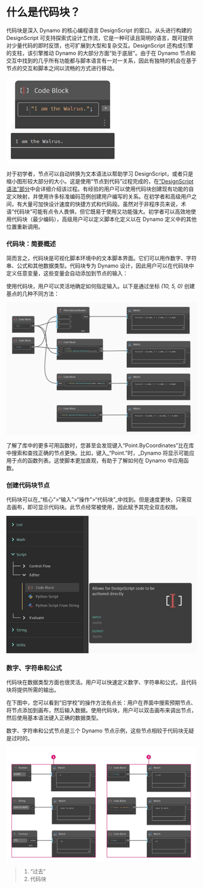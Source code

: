 # 什么是代码块？

代码块是深入 Dynamo 的核心编程语言 DesignScript 的窗口。从头进行构建的 DesignScript 可支持探索式设计工作流，它是一种可读且简明的语言，既可提供对少量代码的即时反馈，也可扩展到大型和复杂交互。DesignScript 还构成引擎的支柱，该引擎推动 Dynamo 的大部分方面“处于底层”。由于在 Dynamo 节点和交互中找到的几乎所有功能都与脚本语言有一对一关系，因此有独特的机会在基于节点的交互和脚本之间以流畅的方式进行移动。&#x20;

![](../images/8-1/1/codeblock.jpg)

对于初学者，节点可以自动转换为文本语法以帮助学习 DesignScript，或者只是缩小图形较大部分的大小。这是使用“节点到代码”过程完成的，在[“DesignScript 语法”部分](7-2\_design-script-syntax.md)中会详细介绍该过程。有经验的用户可以使用代码块创建现有功能的自定义映射，并使用许多标准编码范例创建用户编写的关系。在初学者和高级用户之间，有大量可加快设计速度的快捷方式和代码段。虽然对于非程序员来说，术语“代码块”可能有点令人畏惧，但它既易于使用又功能强大。初学者可以高效地使用代码块（最少编码），高级用户可以定义脚本化定义以在 Dynamo 定义中的其他位置重新调用。

### 代码块：简要概述

简而言之，代码块是可视化脚本环境中的文本脚本界面。它们可以用作数字、字符串、公式和其他数据类型。代码块专为 Dynamo 设计，因此用户可以在代码块中定义任意变量，这些变量会自动添加到节点的输入：

使用代码块，用户可以灵活地确定如何指定输入。以下是通过坐标 _(10, 5, 0)_ 创建基点的几种不同方法：

![](<../images/8-1/1/codeblock brief overview.jpg>)

了解了库中的更多可用函数时，您甚至会发现键入“Point.ByCoordinates”比在库中搜索和查找正确的节点更快。比如，键入_“Point.”时，_Dynamo 将显示可能应用于点的函数列表。这使脚本更加直观，有助于了解如何在 Dynamo 中应用函数。

### 创建代码块节点

代码块可以在_“核心”>“输入”>“操作”>“代码块”_中找到。但是速度更快，只需双击画布，即可显示代码块。此节点经常被使用，因此赋予其完全双击权限。

![](<../images/8-1/1/creating codeblock nodes.jpg>)

### 数字、字符串和公式

代码块在数据类型方面也很灵活。用户可以快速定义数字、字符串和公式，且代码块将提供所需的输出。

在下图中，您可以看到“旧学校”的操作方法有点长：用户在界面中搜索预期节点、将节点添加到画布，然后输入数据。使用代码块，用户可以双击画布来调出节点，然后使用基本语法键入正确的数据类型。

数字、字符串和公式节点是三个 Dynamo 节点示例，这些节点相较于代码块无疑是过时的。

![](<../images/8-1/1/old school vs code blocks nodes.jpg>)

> 1. “过去”
> 2. 代码块

